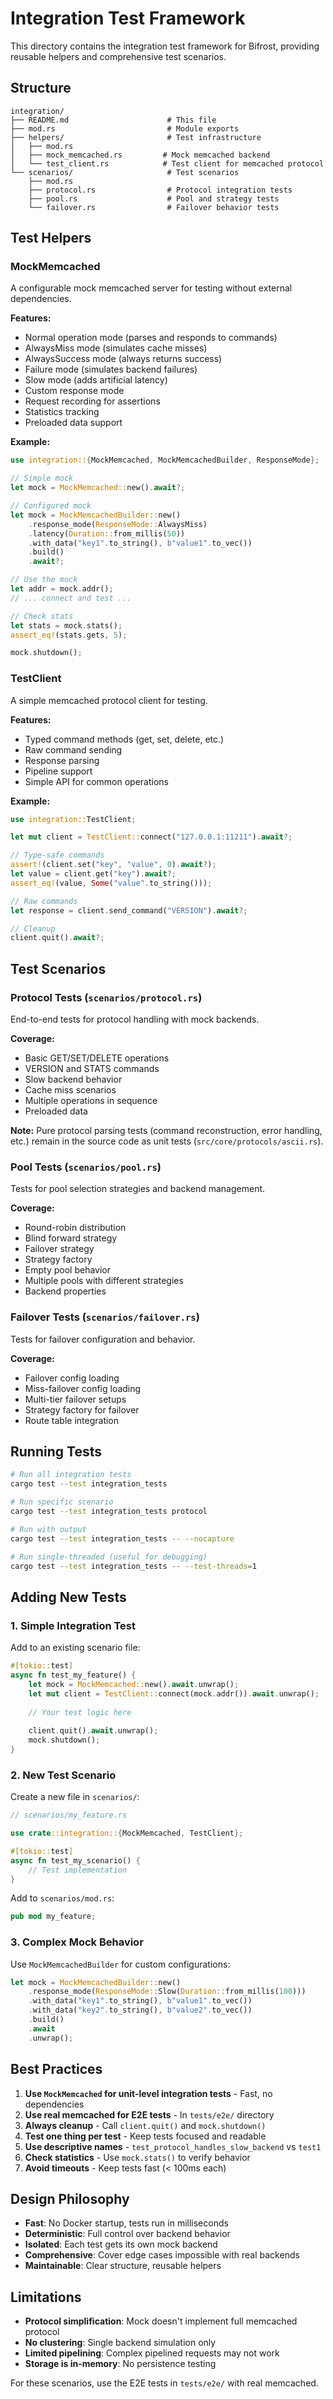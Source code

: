 # Integration Test Framework

This directory contains the integration test framework for Bifrost, providing reusable helpers and comprehensive test scenarios.

## Structure

```
integration/
├── README.md                      # This file
├── mod.rs                         # Module exports
├── helpers/                       # Test infrastructure
│   ├── mod.rs
│   ├── mock_memcached.rs         # Mock memcached backend
│   └── test_client.rs            # Test client for memcached protocol
└── scenarios/                     # Test scenarios
    ├── mod.rs
    ├── protocol.rs                # Protocol integration tests
    ├── pool.rs                    # Pool and strategy tests
    └── failover.rs                # Failover behavior tests
```

## Test Helpers

### MockMemcached

A configurable mock memcached server for testing without external dependencies.

**Features:**
- Normal operation mode (parses and responds to commands)
- AlwaysMiss mode (simulates cache misses)
- AlwaysSuccess mode (always returns success)
- Failure mode (simulates backend failures)
- Slow mode (adds artificial latency)
- Custom response mode
- Request recording for assertions
- Statistics tracking
- Preloaded data support

**Example:**
```rust
use integration::{MockMemcached, MockMemcachedBuilder, ResponseMode};

// Simple mock
let mock = MockMemcached::new().await?;

// Configured mock
let mock = MockMemcachedBuilder::new()
    .response_mode(ResponseMode::AlwaysMiss)
    .latency(Duration::from_millis(50))
    .with_data("key1".to_string(), b"value1".to_vec())
    .build()
    .await?;

// Use the mock
let addr = mock.addr();
// ... connect and test ...

// Check stats
let stats = mock.stats();
assert_eq!(stats.gets, 5);

mock.shutdown();
```

### TestClient

A simple memcached protocol client for testing.

**Features:**
- Typed command methods (get, set, delete, etc.)
- Raw command sending
- Response parsing
- Pipeline support
- Simple API for common operations

**Example:**
```rust
use integration::TestClient;

let mut client = TestClient::connect("127.0.0.1:11211").await?;

// Type-safe commands
assert!(client.set("key", "value", 0).await?);
let value = client.get("key").await?;
assert_eq!(value, Some("value".to_string()));

// Raw commands
let response = client.send_command("VERSION").await?;

// Cleanup
client.quit().await?;
```

## Test Scenarios

### Protocol Tests (`scenarios/protocol.rs`)

End-to-end tests for protocol handling with mock backends.

**Coverage:**
- Basic GET/SET/DELETE operations
- VERSION and STATS commands
- Slow backend behavior
- Cache miss scenarios
- Multiple operations in sequence
- Preloaded data

**Note:** Pure protocol parsing tests (command reconstruction, error handling, etc.) remain in the source code as unit tests (`src/core/protocols/ascii.rs`).

### Pool Tests (`scenarios/pool.rs`)

Tests for pool selection strategies and backend management.

**Coverage:**
- Round-robin distribution
- Blind forward strategy
- Failover strategy
- Strategy factory
- Empty pool behavior
- Multiple pools with different strategies
- Backend properties

### Failover Tests (`scenarios/failover.rs`)

Tests for failover configuration and behavior.

**Coverage:**
- Failover config loading
- Miss-failover config loading
- Multi-tier failover setups
- Strategy factory for failover
- Route table integration

## Running Tests

```bash
# Run all integration tests
cargo test --test integration_tests

# Run specific scenario
cargo test --test integration_tests protocol

# Run with output
cargo test --test integration_tests -- --nocapture

# Run single-threaded (useful for debugging)
cargo test --test integration_tests -- --test-threads=1
```

## Adding New Tests

### 1. Simple Integration Test

Add to an existing scenario file:

```rust
#[tokio::test]
async fn test_my_feature() {
    let mock = MockMemcached::new().await.unwrap();
    let mut client = TestClient::connect(mock.addr()).await.unwrap();
    
    // Your test logic here
    
    client.quit().await.unwrap();
    mock.shutdown();
}
```

### 2. New Test Scenario

Create a new file in `scenarios/`:

```rust
// scenarios/my_feature.rs

use crate::integration::{MockMemcached, TestClient};

#[tokio::test]
async fn test_my_scenario() {
    // Test implementation
}
```

Add to `scenarios/mod.rs`:
```rust
pub mod my_feature;
```

### 3. Complex Mock Behavior

Use `MockMemcachedBuilder` for custom configurations:

```rust
let mock = MockMemcachedBuilder::new()
    .response_mode(ResponseMode::Slow(Duration::from_millis(100)))
    .with_data("key1".to_string(), b"value1".to_vec())
    .with_data("key2".to_string(), b"value2".to_vec())
    .build()
    .await
    .unwrap();
```

## Best Practices

1. **Use `MockMemcached` for unit-level integration tests** - Fast, no dependencies
2. **Use real memcached for E2E tests** - In `tests/e2e/` directory
3. **Always cleanup** - Call `client.quit()` and `mock.shutdown()`
4. **Test one thing per test** - Keep tests focused and readable
5. **Use descriptive names** - `test_protocol_handles_slow_backend` vs `test1`
6. **Check statistics** - Use `mock.stats()` to verify behavior
7. **Avoid timeouts** - Keep tests fast (< 100ms each)

## Design Philosophy

- **Fast**: No Docker startup, tests run in milliseconds
- **Deterministic**: Full control over backend behavior
- **Isolated**: Each test gets its own mock backend
- **Comprehensive**: Cover edge cases impossible with real backends
- **Maintainable**: Clear structure, reusable helpers

## Limitations

- **Protocol simplification**: Mock doesn't implement full memcached protocol
- **No clustering**: Single backend simulation only
- **Limited pipelining**: Complex pipelined requests may not work
- **Storage is in-memory**: No persistence testing

For these scenarios, use the E2E tests in `tests/e2e/` with real memcached.
